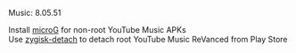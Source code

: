 Music: 8.05.51  

Install [microG](https://github.com/ReVanced/GmsCore/releases) for non-root YouTube Music APKs  
Use [zygisk-detach](https://github.com/j-hc/zygisk-detach) to detach root YouTube Music ReVanced from Play Store  

